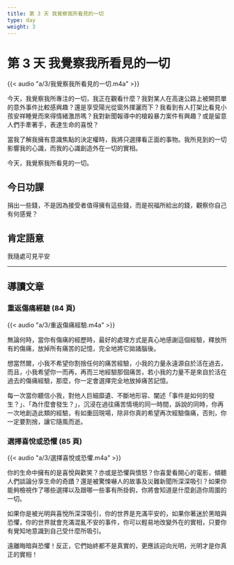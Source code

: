 ```yaml
---
title: 第 3 天 我覺察我所看見的一切
type: day
weight: 3
---
```


# 第 3 天 我覺察我所看見的一切

{{< audio "a/3/我覺察我所看見的一切.m4a" >}}

今天，我覺察我所專注的一切，我正在觀看什麼？我對某人在高速公路上被開罰單的意外事件比較感興趣？還是享受陽光從窗外揮灑而下？我看到有人打架比看見小孩安祥睡覺而來得情緒激昂嗎？我對新聞報導中的槍殺暴力案件有興趣？或是留意人們手牽著手，表達生命的喜悅？

當我了解我擁有意識焦點的決定權時，我將只選擇看正面的事物。我所見到的一切影響我的心識，而我的心識創造外在一切的實相。

今天，我覺察我所看見的一切。

## 今日功課

捐出一些錢，不是因為接受者值得擁有這些錢，而是祝福所給出的錢，觀察你自己有何感覺？

## 肯定語意

我隨處可見平安

---

## 導讀文章

### 重返傷痛經驗 (84 頁)

{{< audio "a/3/重返傷痛經驗.m4a" >}}

無論何時，當你有傷痛的經歷時，最好的處理方式是真心地感謝這個經驗，釋放所有的傷痛，放掉所有痛苦的記憶，完全地將它拋諸腦後。

想當然爾，小我不希望你割捨任何的痛苦經驗，小我的力量永遠源自於活在過去，而且，小我希望你一而再，再而三地經驗那個痛苦，若小我的力量不是來自於活在過去的傷痛經驗，那麼，你一定會選擇完全地放掉痛苦記憶。

每一次當你聽信小我，對他人巨細靡遺、不斷地形容、闡述「事件是如何的發生？」、「為什麼會發生？」，沉浸在過往痛苦情境的同一時間，訴說的同時，你再一次地創造此類的經驗，有如重回現場，除非你真的希望再次經驗傷痛，否則，你一定要割捨，讓它隨風而逝。

### 選擇喜悅或恐懼 (85 頁)

{{< audio "a/3/選擇喜悅或恐懼.m4a" >}}

你的生命中擁有的是喜悅與歡笑？亦或是恐懼與憤怒？你喜愛看開心的電影，傾聽人們談論分享生命的奇蹟？還是被驚悚嚇人的故事及災難新聞所深深吸引？如果你能夠檢視作了哪些選擇以及跟哪一些事有所掛鉤，你將會知道是什麼創造你周圍的一切。

如果你是被光明與喜悅所深深吸引，你的世界是充滿平安的，如果你著迷於黑暗與恐懼，你的世界就會充滿混亂不安的事件，你可以輕易地改變外在的實相，只要你有覺知地意識到自己受什麼所吸引。

遠離晦暗與恐懼！反正，它們始終都不是真實的，更應該迎向光明，光明才是你真正的實相！
